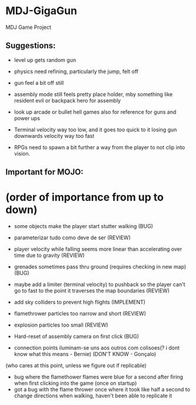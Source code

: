 # MDJ-GigaGun
MDJ Game Project

## Suggestions:
 - level up gets random gun
 - physics need refining, particularly the jump, felt off
 - gun feel a bit off still
 - assembly mode still feels pretty place holder, mby something like resident evil or backpack hero for assembly
 - look up arcade or bullet hell games also for reference for guns and power ups

 - Terminal velocity way too low, and it goes too quick to it losing gun downwards velocity way too fast
 - RPGs need to spawn a bit further a way from the player to not clip into vision.

## Important for MOJO:
# (order of importance from up to down)

 - some objects make the player start stutter walking (BUG)

 - parameterizar tudo como deve de ser (REVIEW)

 - player velocity while falling seems more linear than accelerating over time due to gravity (REVIEW)

 - grenades sometimes pass thru ground (requires checking in new map) (BUG)

 - maybe add a limiter (terminal velocity) to pushback so the player can't go to fast to the point it traverses the map boundaries (REVIEW)

 - add sky colliders to prevent high flights (IMPLEMENT)

 - flamethrower particles too narrow and short (REVIEW)
 
 - explosion particles too small (REVIEW)

 - Hard-reset of assembly camera on first click (BUG)

 - connection points iluminam-se uns aos outros com colisoes(? i dont know what this means - Bernie) (DON'T KNOW - Gonçalo)

(who cares at this point, unless we figure out if replicable)
 - bug where the flamethower flames were blue for a second after firing when first clicking into the game (once on startup)
 - got a bug with the flame thrower once where it took like half a second to change directions when walking, haven't been able to replicate it